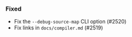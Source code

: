 <!--
### Internal
### Changed
### Added
### Removed
### Deprecated
### Performance
### Fixed
-->

### Fixed

- Fix the `--debug-source-map` CLI option (#2520)
- Fix links in `docs/compiler.md` (#2519)
